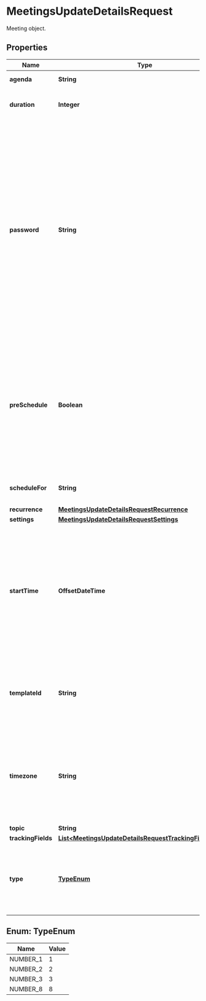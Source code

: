 

# MeetingsUpdateDetailsRequest

Meeting object.

## Properties

| Name | Type | Description | Notes |
|------------ | ------------- | ------------- | -------------|
|**agenda** | **String** | Meeting description. |  [optional] |
|**duration** | **Integer** | Meeting duration in minutes. Used for scheduled meetings only. |  [optional] |
|**password** | **String** | Meeting passcode. Passcodes may only contain these characters [a-z A-Z 0-9 @ - _ *] and can have a maximum of 10 characters.  **Note** If the account owner or the admin has configured [minimum passcode requirement settings](https://support.zoom.us/hc/en-us/articles/360033559832-Meeting-and-webinar-passwords#h_a427384b-e383-4f80-864d-794bf0a37604), the passcode value provided here must meet those requirements.         If the requirements are enabled, view those requirements by calling either the [**Get user settings**](https://developers.zoom.us) API or the [**Get account settings**](https://developers.zoom.us) API. |  [optional] |
|**preSchedule** | **Boolean** | Whether to create a prescheduled meeting through the [GSuite app](https://support.zoom.us/hc/en-us/articles/360020187492-Zoom-for-GSuite-add-on). This **only** supports the meeting &#x60;type&#x60; value of &#x60;2&#x60; - scheduled meetings- and &#x60;3&#x60; - recurring meetings with no fixed time.  * &#x60;true&#x60; - Create a prescheduled meeting.  * &#x60;false&#x60; - Create a regular meeting. |  [optional] |
|**scheduleFor** | **String** | The email address or &#x60;userId&#x60; of the user to schedule a meeting for. |  [optional] |
|**recurrence** | [**MeetingsUpdateDetailsRequestRecurrence**](MeetingsUpdateDetailsRequestRecurrence.md) |  |  [optional] |
|**settings** | [**MeetingsUpdateDetailsRequestSettings**](MeetingsUpdateDetailsRequestSettings.md) |  |  [optional] |
|**startTime** | **OffsetDateTime** | Meeting start time. When using a format like &#x60;yyyy-MM-dd&#39;T&#39;HH:mm:ss&#39;Z&#39;&#x60;, always use GMT time. When using a format like &#x60;yyyy-MM-dd&#39;T&#39;HH:mm:ss&#x60;, use local time and specify the time zone. Only used for scheduled meetings and recurring meetings with a fixed time. |  [optional] |
|**templateId** | **String** | Unique identifier of the meeting template.   [Schedule the meeting from a meeting template](https://support.zoom.us/hc/en-us/articles/360036559151-Meeting-templates#h_86f06cff-0852-4998-81c5-c83663c176fb). Retrieve this field&#39;s value by calling the [List meeting templates](https://developers.zoom.us/docs/api/rest/reference/zoom-api/methods/#operation/listMeetingTemplates) API. |  [optional] |
|**timezone** | **String** | The timezone to assign to the &#x60;start_time&#x60; value. Only use this field ifor scheduled or recurring meetings with a fixed time.  For a list of supported timezones and their formats, see our [timezone list](https://developers.zoom.us/docs/api/rest/other-references/abbreviation-lists/#timezones). |  [optional] |
|**topic** | **String** | Meeting topic. |  [optional] |
|**trackingFields** | [**List&lt;MeetingsUpdateDetailsRequestTrackingFieldsInner&gt;**](MeetingsUpdateDetailsRequestTrackingFieldsInner.md) | Tracking fields. |  [optional] |
|**type** | [**TypeEnum**](#TypeEnum) | Meeting types.  &#x60;1&#x60; - Instant meeting.    &#x60;2&#x60; - Scheduled meeting.    &#x60;3&#x60; - Recurring meeting with no fixed time.    &#x60;8&#x60; - Recurring meeting with a fixed time. |  [optional] |



## Enum: TypeEnum

| Name | Value |
|---- | -----|
| NUMBER_1 | 1 |
| NUMBER_2 | 2 |
| NUMBER_3 | 3 |
| NUMBER_8 | 8 |




